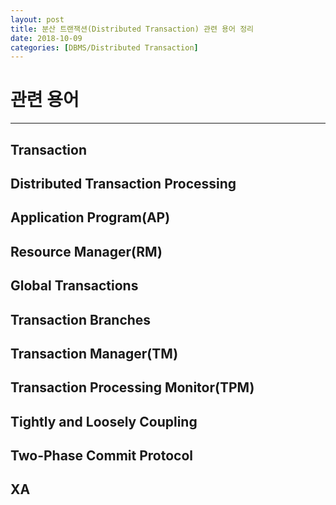 ```yaml
---
layout: post
title: 분산 트랜잭션(Distributed Transaction) 관련 용어 정리
date: 2018-10-09
categories: [DBMS/Distributed Transaction]
---
```

# 관련 용어
***
## Transaction

## Distributed Transaction Processing

## Application Program(AP)

## Resource Manager(RM)

## Global Transactions

## Transaction Branches

## Transaction Manager(TM)

## Transaction Processing Monitor(TPM)

## Tightly and Loosely Coupling

## Two-Phase Commit Protocol

## XA
